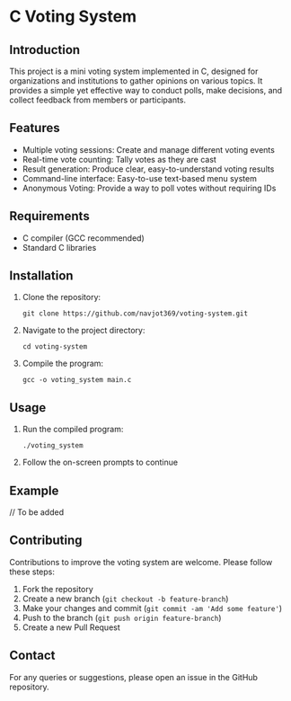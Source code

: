 # C Voting System

## Introduction

This project is a mini voting system implemented in C, designed for organizations and institutions to gather opinions on various topics. It provides a simple yet effective way to conduct polls, make decisions, and collect feedback from members or participants.

## Features

- Multiple voting sessions: Create and manage different voting events
- Real-time vote counting: Tally votes as they are cast
- Result generation: Produce clear, easy-to-understand voting results
- Command-line interface: Easy-to-use text-based menu system
- Anonymous Voting: Provide a way to poll votes without requiring IDs

## Requirements

- C compiler (GCC recommended)
- Standard C libraries

## Installation

1. Clone the repository:
   ```
   git clone https://github.com/navjot369/voting-system.git
   ```
2. Navigate to the project directory:
   ```
   cd voting-system
   ```
3. Compile the program:
   ```
   gcc -o voting_system main.c
   ```

## Usage

1. Run the compiled program:
   ```
   ./voting_system
   ```
2. Follow the on-screen prompts to continue

## Example

// To be added

## Contributing

Contributions to improve the voting system are welcome. Please follow these steps:

1. Fork the repository
2. Create a new branch (`git checkout -b feature-branch`)
3. Make your changes and commit (`git commit -am 'Add some feature'`)
4. Push to the branch (`git push origin feature-branch`)
5. Create a new Pull Request

## Contact

For any queries or suggestions, please open an issue in the GitHub repository.
